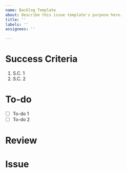 ```yaml
---
name: Backlog Template
about: Describe this issue template's purpose here.
title: ''
labels: ''
assignees: ''

---
```


# Success Criteria
1. S.C. 1
2. S.C. 2

# To-do
- [ ] To-do 1
- [ ] To-do 2

# Review

# Issue
